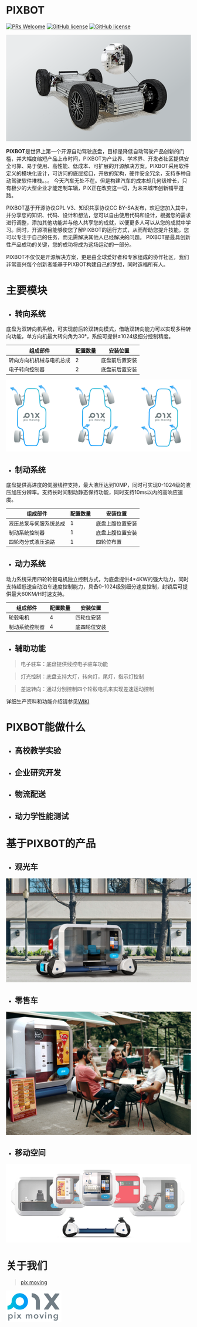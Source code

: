 # PIXBOT
 [![PRs Welcome](https://img.shields.io/badge/PRs-welcome-blue.svg?style=flat-square)](http://makeapullrequest.com) [![GitHub license](https://img.shields.io/badge/license-GPL%20v3-brightgreen.svg?style=flat-square)](https://github.com/your/your-project/blob/master/LICENSE)  [![GitHub license](https://img.shields.io/badge/version-0.1.0-blue.svg?style=flat-square)](https://github.com/your/your-project/blob/master/LICENSE)

![](./images/chassis_f.png)


**PIXBOT**是世界上第一个开源自动驾驶底盘，目标是降低自动驾驶产品创新的门槛，并大幅度缩短产品上市时间，PIXBOT为产业界、学术界、开发者社区提供安全可靠、易于使用、高性能、低成本、可扩展的开源解决方案。PIXBOT采用软件定义的模块化设计，可访问的底层接口，开放的架构，硬件安全冗余，支持多种自动驾驶软件堆栈。。。 今天汽车无处不在。但是构建汽车的成本却几何级增长，只有极少的大型企业才能定制车辆，PIX正在改变这一切，为未来城市创新铺平道路。

PIXBOT基于开源协议GPL V3、知识共享协议CC BY-SA发布，欢迎您加入其中，并分享您的知识、代码、设计和想法，您可以自由使用代码和设计，根据您的需求进行调整，添加其他功能并与他人共享您的成就，以便更多人可以从您的成就中学习。同时，开源项目能够使您了解PIXBOT的运行方式，从而帮助您提升技能，您可以专注于自己的任务，而无需解决其他人已经解决的问题。 PIXBOT是最具创新性产品成功的关键，您的成功将成为这场运动的一部分。

PIXBOT不仅仅是开源解决方案，更是由全球爱好者和专家组成的协作社区，我们非常高兴每个创新者能基于PIXBOT构建自己的梦想，同时造福所有人。


# 主要模块

 - ## 转向系统

底盘为双转向机系统，可实现前后轮双转向模式，借助双转向能力可以实现多种转向功能，单方向机最大转向角为30°，系统可提供±1024级细分控制精度。

组成部件 | 配置数量 | 安装位置
--- | --- | --- 
转向方向机机械与电机总成 | 2 | 底盘前后置安装
电子转向控制器 | 2 | 底盘前后置安装
![](./images/steering.png)

 - ## 制动系统

底盘提供高进度的伺服线控支持，最大液压达到10MP，同时可实现0-1024级的液压加压分辨率。支持长时间制动静态保持功能，同时支持10ms以内的高响应速度。

组成部件 | 配置数量 | 安装位置
--- | --- | --- 
液压总泵与伺服系统总成 | 1 | 底盘上腹位置安装
制动系统控制器 | 1 | 底盘上腹位置安装
四轮均分式液压油路 | 1 | 四轮位布置

 - ## 动力系统

动力系统采用四轮轮毂电机独立控制方式，为底盘提供4*4KW的强大动力，同时支持超低速自动泊车速度控制能力，具备0-1024级别细分速度控制，封锁后可提供最大60KM/H时速支持。

组成部件 | 配置数量 | 安装位置
--- | --- | --- 
轮毂电机 | 4 | 四轮位安装
制动系统控制器 | 4 | 底四轮位安装

 - ## 辅助功能

>电子驻车：底盘提供线控电子驻车功能

>灯光控制：底盘支持大灯，转向灯，尾灯，指示灯控制

>差速转向：通过分别控制四个轮毂电机来实现差速运动控制

详细生产资料和功能介绍请参见[WIKI](https://gitlab.com/pixmoving/pixbot/-/wikis/home)


# PIXBOT能做什么
 - ## 高校教学实验
 - ## 企业研究开发
 - ## 物流配送
 - ## 动力学性能测试
 
# 基于PIXBOT的产品
 - ## 观光车
![](./images/tour_bus.jpg)
 - ## 零售车
 ![](./images/retail_car.jpg)
  - ## 移动空间
 ![](./images/moving_space.png)


 # 关于我们
>[pix moving](https://www.pixmoving.com/)

<img src="./images/logo.png" width="30%">
